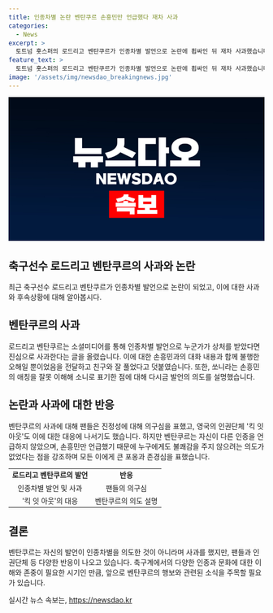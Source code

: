 ```yaml
---
title: 인종차별 논란 벤탄쿠르 손흥민만 언급했다 재차 사과
categories:
  - News
excerpt: >
  토트넘 홋스퍼의 로드리고 벤탄쿠르가 인종차별 발언으로 논란에 휩싸인 뒤 재차 사과했습니다. 소셜미디어를 통해 누군가 기분이 상했다면 진심으로 사과드리고 싶다며 사과글을 올린 그는 이번에는 사라지지 않는 게시물로 사과의 뜻을 전했습니다. 또한, 손흥민과의 관계를 언급하며 불행한 오해일 뿐이라고 말했습니다. 벤탄쿠르는 최근 출연한 방송에서 아시아인들을 모두 같다고 표현한 발언을 한 바 있었는데, 이에 대한 후속 조치로 사과문을 게재했습니다.
feature_text: >
  토트넘 홋스퍼의 로드리고 벤탄쿠르가 인종차별 발언으로 논란에 휩싸인 뒤 재차 사과했습니다. 소셜미디어를 통해 누군가 기분이 상했다면 진심으로 사과드리고 싶다며 사과글을 올린 그는 이번에는 사라지지 않는 게시물로 사과의 뜻을 전했습니다. 또한, 손흥민과의 관계를 언급하며 불행한 오해일 뿐이라고 말했습니다. 벤탄쿠르는 최근 출연한 방송에서 아시아인들을 모두 같다고 표현한 발언을 한 바 있었는데, 이에 대한 후속 조치로 사과문을 게재했습니다.
image: '/assets/img/newsdao_breakingnews.jpg'
---
```


<p><img src="/assets/img/newsdao_breakingnews.jpg" alt="koreaapp 속보" /></p>

<h2 data-ke-size="size26">축구선수 로드리고 벤탄쿠르의 사과와 논란</h2>

<p data-ke-size="size16">최근 축구선수 로드리고 벤탄쿠르가 인종차별 발언으로 논란이 되었고, 이에 대한 사과와 후속상황에 대해 알아봅시다.</p>

<h2 data-ke-size="size24">벤탄쿠르의 사과</h2>

<p data-ke-size="size16">로드리고 벤탄쿠르는 소셜미디어를 통해 인종차별 발언으로 누군가가 상처를 받았다면 진심으로 사과한다는 글을 올렸습니다. 이에 대한 손흥민과의 대화 내용과 함께 불행한 오해일 뿐이었음을 전달하고 친구와 잘 풀었다고 덧붙였습니다. 또한, 쏘니라는 손흥민의 애칭을 잘못 이해해 소니로 표기한 점에 대해 다시금 발언의 의도를 설명했습니다.</p>

<h2 data-ke-size="size24">논란과 사과에 대한 반응</h2> 

<p data-ke-size="size16">벤탄쿠르의 사과에 대해 팬들은 진정성에 대해 의구심을 표했고, 영국의 인권단체 '킥 잇 아웃'도 이에 대한 대응에 나서기도 했습니다. 하지만 벤탄쿠르는 자신이 다른 인종을 언급하지 않았으며, 손흥민만 언급했기 때문에 누구에게도 불쾌감을 주지 않으려는 의도가 없었다는 점을 강조하며 모든 이에게 큰 포옹과 존경심을 표했습니다.</p>

<table>
    <tr>
        <td style="text-align: center; height: 17px;"><b>로드리고 벤탄쿠르의 발언</b></td>
        <td style="text-align: center; height: 17px;"><b>반응</b></td>
    </tr>
    <tr>
        <td style="text-align: center;">인종차별 발언 및 사과</td>
        <td style="text-align: center;">팬들의 의구심</td>
    </tr>
    <tr>
        <td style="text-align: center;">'킥 잇 아웃'의 대응</td>
        <td style="text-align: center;">벤탄쿠르의 의도 설명</td>
    </tr>
</table>

<h2 data-ke-size="size24">결론</h2>

<p data-ke-size="size16">벤탄쿠르는 자신의 발언이 인종차별을 의도한 것이 아니라며 사과를 했지만, 팬들과 인권단체 등 다양한 반응이 나오고 있습니다. 축구계에서의 다양한 인종과 문화에 대한 이해와 존중이 필요한 시기인 만큼, 앞으로 벤탄쿠르의 행보와 관련된 소식을 주목할 필요가 있습니다.</p>
실시간 뉴스 속보는, <a href="https://newsdao.kr" rel="dofollow">https://newsdao.kr</a>


